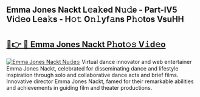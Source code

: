 ## Emma Jones Nackt L𝚎a𝚔ed N𝚞𝚍e - Part-lV5 Vi𝚍𝚎o L𝚎a𝚔s - H𝚘𝚝 O𝚗𝚕yf𝚊ns P𝚑𝚘tos VsuHH

# <h2><a href="http://kf8g94.oniu.top/?m=Emma+Jones+Nackt">🔗👉 🔴 Emma Jones Nackt P𝚑ot𝚘𝚜 V𝚒d𝚎o</a></h2>

[![Emma Jones Nackt Nu𝚍e𝚜](https://i.imgur.com/0qMVB7G.gif)](http://kf8g94.oniu.top/?m=Emma+Jones+Nackt)
Virtual dance innovator and web entertainer Emma Jones Nackt, celebrated for disseminating dance and lifestyle inspiration through solo and collaborative dance acts and brief films. Innovative director Emma Jones Nackt, famed for their remarkable abilities and achievements in guiding film and theater productions.  
